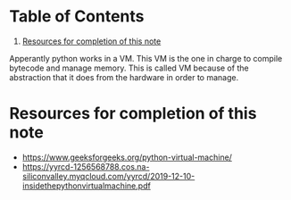 
# Table of Contents

1.  [Resources for completion of this note](#orga80c36a)

Apperantly python works in a VM. This VM is the one in charge to compile bytecode and manage memory. This is called VM because of the abstraction that it does from the hardware in order to manage.


<a id="orga80c36a"></a>

# Resources for completion of this note

-   <https://www.geeksforgeeks.org/python-virtual-machine/>
-   <https://yyrcd-1256568788.cos.na-siliconvalley.myqcloud.com/yyrcd/2019-12-10-insidethepythonvirtualmachine.pdf>

